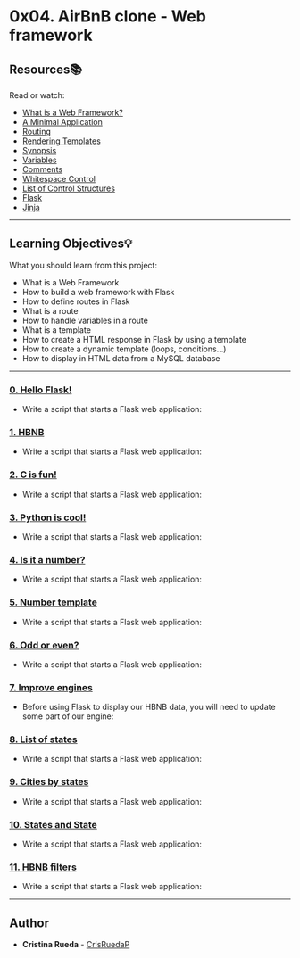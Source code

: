 # 0x04. AirBnB clone - Web framework

## Resources:books:
Read or watch:
* [What is a Web Framework?](https://intranet.hbtn.io/rltoken/_zBFEBzn5i35om4VT4Y3vQ)
* [A Minimal Application](https://intranet.hbtn.io/rltoken/aY1qkYlIbCDDULBN6nJNYA)
* [Routing](https://intranet.hbtn.io/rltoken/bAqYEpI4Ph-zLU7EM8iXjg)
* [Rendering Templates](https://intranet.hbtn.io/rltoken/mpA3GC0bX8WOHO15xUL2Yw)
* [Synopsis](https://intranet.hbtn.io/rltoken/-JZxrxnDnOID141U1qDcew)
* [Variables](https://intranet.hbtn.io/rltoken/-qwqxJ6YyQ7Z9JvvPIE1AA)
* [Comments](https://intranet.hbtn.io/rltoken/TsdwbqCk1utlpeOhc5eUFg)
* [Whitespace Control](https://intranet.hbtn.io/rltoken/NR5WFn7I6qUTh-b70Od69Q)
* [List of Control Structures](https://intranet.hbtn.io/rltoken/pyvwBzYKgoDeNQ6_QIwUsw)
* [Flask](https://intranet.hbtn.io/rltoken/k2C-4UmlYXgA6oMgO7fLgg)
* [Jinja](https://intranet.hbtn.io/rltoken/fid5cMJKYMaRJqL60PlUew)

---
## Learning Objectives:bulb:
What you should learn from this project:

* What is a Web Framework
* How to build a web framework with Flask
* How to define routes in Flask
* What is a route
* How to handle variables in a route
* What is a template
* How to create a HTML response in Flask by using a template
* How to create a dynamic template (loops, conditions…)
* How to display in HTML data from a MySQL database

---

### [0. Hello Flask!](./0-hello_route.py)
* Write a script that starts a Flask web application:


### [1. HBNB](./1-hbnb_route.py)
* Write a script that starts a Flask web application:


### [2. C is fun!](./2-c_route.py)
* Write a script that starts a Flask web application:


### [3. Python is cool!](./3-python_route.py)
* Write a script that starts a Flask web application:


### [4. Is it a number?](./4-number_route.py)
* Write a script that starts a Flask web application:


### [5. Number template](./5-number_template.py)
* Write a script that starts a Flask web application:


### [6. Odd or even?](./6-number_odd_or_even.py)
* Write a script that starts a Flask web application:


### [7. Improve engines](./models/engine/file_storage.py)
* Before using Flask to display our HBNB data, you will need to update some part of our engine:


### [8. List of states](./web_flask/7-states_list.py)
* Write a script that starts a Flask web application:


### [9. Cities by states](./web_flask/8-cities_by_states.py)
* Write a script that starts a Flask web application:


### [10. States and State](./web_flask/9-states.py)
* Write a script that starts a Flask web application:


### [11. HBNB filters](./web_flask/10-hbnb_filters.py)
* Write a script that starts a Flask web application:

---

## Author
* **Cristina Rueda** - [CrisRuedaP](https://github.com/CrisRuedaP)